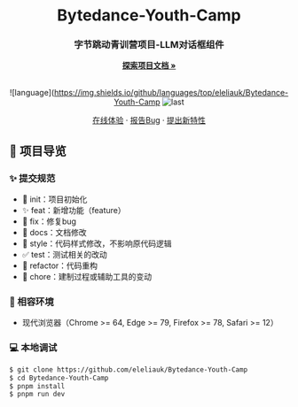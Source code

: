 <div align="center">
  <h1 align="center">Bytedance-Youth-Camp</h1>
  <h3>字节跳动青训营项目-LLM对话框组件</h3>
  <a href="https://github.com/eleliauk/Bytedance-Youth-Camp"><strong>探索项目文档 »</strong></a>
  <br />
  <br />


![language](https://img.shields.io/github/languages/top/eleliauk/Bytedance-Youth-Camp
![last](https://img.shields.io/github/last-commit/eleliauk/Bytedance-Youth-Camp)

<a href="#" target="_blank">在线体验</a>
·
<a href="https://github.com/eleliauk/Bytedance-Youth-Camp/issues">报告Bug</a>
·
<a href="https://github.com/eleliauk/Bytedance-Youth-Campissues">提出新特性</a>

</div>

## 🔖 项目导览

### ✨ 提交规范

- 🎉 init：项目初始化
- ✨ feat：新增功能（feature）
- 🐞 fix：修复bug
- 📃 docs：文档修改
- 🌈 style：代码样式修改，不影响原代码逻辑
- ✅ test：测试相关的改动
- 🔨 refactor：代码重构
- 🔧 chore：建制过程或辅助工具的变动

### 🎯 相容环境

- 现代浏览器（Chrome >= 64, Edge >= 79, Firefox >= 78, Safari >= 12）

### 💻 本地调试

```bash
$ git clone https://github.com/eleliauk/Bytedance-Youth-Camp
$ cd Bytedance-Youth-Camp
$ pnpm install
$ pnpm run dev
```
